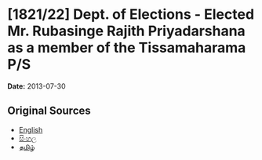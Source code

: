 # [1821/22] Dept. of Elections - Elected Mr. Rubasinge Rajith Priyadarshana as a member of the Tissamaharama P/S

**Date:** 2013-07-30

## Original Sources

- [English](https://documents.gov.lk/view/extra-gazettes/2013/7/1821-22_E.pdf)
- [සිංහල](https://documents.gov.lk/view/extra-gazettes/2013/7/1821-22_S.pdf)
- [தமிழ்](https://documents.gov.lk/view/extra-gazettes/2013/7/1821-22_T.pdf)
